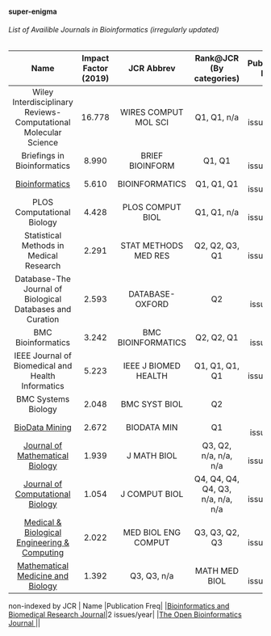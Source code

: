 #### super-enigma
###### List of Availible Journals in Bioinformatics (irregularly updated)

| Name | Impact Factor (2019)  | JCR Abbrev | Rank@JCR (By categories)  | Publication Freq |
| :---:   | :-: | :-: |:-: |:-: |
| Wiley Interdisciplinary Reviews-Computational Molecular Science| 16.778 |        WIRES COMPUT   MOL SCI | Q1, Q1, n/a    | 6 issues/year  | 
| Briefings in Bioinformatics| 8.990  |BRIEF   BIOINFORM      | Q1, Q1         | 6 issues/year  |
| [Bioinformatics](https://academic.oup.com/bioinformatics)     | 5.610  |        BIOINFORMATICS         | Q1, Q1, Q1     | 24 issues/year |
| PLOS Computational Biology| 4.428  | PLOS COMPUT BIOL              | Q1, Q1, n/a    | 12 issues/year |
| Statistical Methods in Medical   Research| 2.291  | STAT METHODS MED RES          | Q2, Q2, Q3, Q1 | 6 issues/year  |
| Database-The Journal of Biological   Databases and Curation| 2.593  |        DATABASE-OXFORD        | Q2             | 1 issue/year   |
| BMC Bioinformatics| 3.242  | BMC BIOINFORMATICS| Q2, Q2, Q1     | 1 issue/year   |
| IEEE Journal   of Biomedical and Health Informatics| 5.223  |IEEE J BIOMED   HEALTH | Q1, Q1, Q1, Q1 | 6 issues/year  |
| BMC Systems Biology| 2.048  |BMC SYST BIOL| Q2||
| [BioData Mining](https://biodatamining.biomedcentral.com/)| 2.672  | BIODATA MIN| Q1 | 1 issue/year |
| [Journal of Mathematical Biology](https://www.springer.com/journal/285)| 1.939 | J MATH BIOL | Q3, Q2, n/a, n/a, n/a | 12 issues/year |
|[Journal of Computational Biology](https://home.liebertpub.com/publications/journal-of-computational-biology/31/overview)|1.054|J COMPUT BIOL |Q4, Q4, Q4, Q4, Q3, n/a, n/a, n/a| 12 issues/year |
|[Medical & Biological Engineering & Computing](https://www.springer.com/journal/11517)| 2.022| MED BIOL ENG COMPUT | Q3, Q3, Q2, Q3 | 12 issues/year|
|[Mathematical Medicine and Biology](https://academic.oup.com/imammb)|1.392 | Q3, Q3, n/a | MATH MED BIOL | 4 issues/year|
non-indexed by JCR
| Name |Publication Freq|
|[Bioinformatics and Biomedical Research Journal](http://bbrjournal.com/index.php/bbrj)|2 issues/year|
|[The Open Bioinformatics Journal ](https://openbioinformaticsjournal.com/)||
